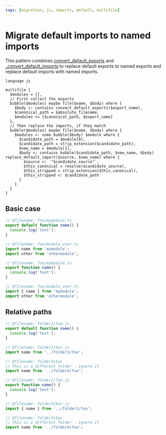 ```yaml
---
tags: [migration, js, imports, default, multifile]
---
```


# Migrate default imports to named imports

This pattern combines [convert_default_exports](https://github.com/getgrit/stdlib/blob/9dfce85d25977e08bbd476f693e6cbc07ef08316/.grit/patterns/js/_convert_default_exports.md) and [\_convert_default_imports](https://github.com/getgrit/stdlib/blob/9dfce85d25977e08bbd476f693e6cbc07ef08316/.grit/patterns/js/_convert_default_imports.md#L4) to replace default exports to named exports and replace default imports with named imports.

```grit
language js

multifile {
  $modules = [],
  // First collect the exports
  bubble($modules) maybe file($name, $body) where {
    $body <: contains convert_default_exports($export_name),
    $canonical_path = $absolute_filename,
    $modules += [$canonical_path, $export_name]
  },
  // Then replace the imports, if they match
  bubble($modules) maybe file($name, $body) where {
    $modules <: some bubble($body) $module where {
      $candidate_path = $module[0],
      $candidate_path = strip_extension($candidate_path),
      $new_name = $module[1],
      $body <: contains bubble($candidate_path, $new_name, $body) replace_default_import($source, $new_name) where {
        $source <: `"$candidate_source"`,
        $this_canonical = resolve($candidate_source),
        $this_stripped = strip_extension($this_canonical),
        $this_stripped <: $candidate_path
      }
    }
  }
}
```

## Basic case

```ts
// @filename: foo/mymodule.ts
export default function name() {
  console.log('test');
}

// @filename: foo/module_user.ts
import name from 'mymodule';
import other from 'othermodule';
```

```ts
// @filename: foo/mymodule.ts
export function name() {
  console.log('test');
}

// @filename: foo/module_user.ts
import { name } from 'mymodule';
import other from 'othermodule';
```

## Relative paths

```ts
// @filename: folder1/foo.js
export default function name() {
  console.log('test');
}

// @filename: folder2/bar.js
import name from '../folder1/foo';

// @filename: folder3/baz
// This is a different folder - ignore it
import name from '../folder4/foo';
```

```ts
// @filename: folder1/foo.js
export function name() {
  console.log('test');
}

// @filename: folder2/bar.js
import { name } from '../folder1/foo';

// @filename: folder3/baz
// This is a different folder - ignore it
import name from '../folder4/foo';
```
